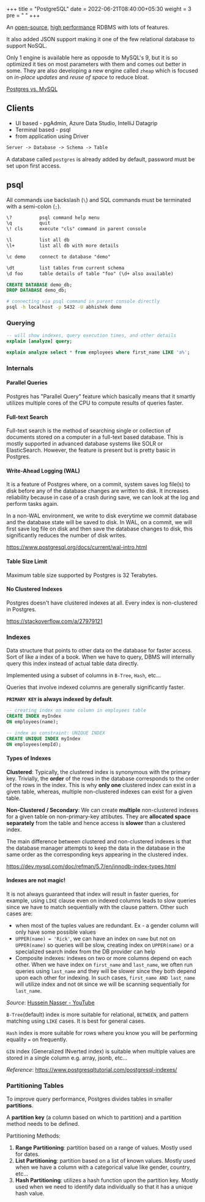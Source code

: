 +++
title = "PostgreSQL"
date =  2022-06-21T08:40:00+05:30
weight = 3
pre = "<i class='devicon-postgresql-plain'></i> "
+++

An [open-source](https://www.postgresql.org/about/press/faq/#:~:text=PostgreSQL%20is%20liberally%20licenced%20and,licenced%20and%20owned%20by%20Oracle.), [high performance](https://youtu.be/yxM49iyTUU0) RDBMS with lots of features.

It also added JSON support making it one of the few relational database to support NoSQL.

Only 1 engine is available here as opposde to MySQL's 9, but it is so optimized it ties on most parameters with them and comes out better in some. They are also developing a new engine called `zheap` which is focused on _in-place updates_ and _reuse of space_ to reduce bloat.

[Postgres vs. MySQL](https://www.postgresqltutorial.com/postgresql-tutorial/postgresql-vs-mysql/)

## Clients
- UI based - pgAdmin, Azure Data Studio, IntelliJ Datagrip
- Terminal based - psql
- from application using Driver

```txt
Server -> Database -> Schema -> Table
```
A database called `postgres` is already added by default, password must be set upon first access.

## psql

All commands use backslash (`\`) and SQL commands must be terminated with a semi-colon (`;`).

```txt
\? 			psql command help menu
\q 			quit
\! cls		execute "cls" command in parent console

\l 			list all db
\l+ 		list all db with more details

\c demo		connect to database "demo"

\dt 		list tables from current schema
\d foo 		table details of table "foo" (\d+ also available)
```

```sql
CREATE DATABASE demo_db;
DROP DATABASE demo_db;
```

```sh
# connecting via psql command in parent console directly
psql -h localhost -p 5432 -U abhishek demo
```

### Querying
```sql
-- will show indexes, query execution times, and other details
explain [analyze] query;

explain analyze select * from employees where first_name LIKE 'a%';
```

### Internals

#### Parallel Queries
Postgres has "Parallel Query" feature which basically means that it smartly utilizes multiple cores of the CPU to compute results of queries faster.

#### Full-text Search
Full-text search is the method of searching single or collection of documents stored on a computer in a full-text based database. This is mostly supported in advanced database systems like SOLR or ElasticSearch. However, the feature is present but is pretty basic in Postgres.

#### Write-Ahead Logging (WAL)
It is a feature of Postgres where, on a commit, system saves log file(s) to disk before any of the database changes are written to disk. It increases reliability because in case of a crash during save, we can look at the log and perform tasks again.

In a non-WAL environment, we write to disk everytime we commit database and the database state will be saved to disk. In WAL, on a commit, we will first save log file on disk and then save the database changes to disk, this significantly reduces the number of disk writes.

https://www.postgresql.org/docs/current/wal-intro.html

#### Table Size Limit
Maximum table size supported by Postgres is 32 Terabytes.

#### No Clustered Indexes
Postgres doesn't have clustered indexes at all. Every index is non-clustered in Postgres.

https://stackoverflow.com/a/27979121

### Indexes
Data structure that points to other data on the database for faster access. Sort of like a index of a book. When we have to query, DBMS will internally query this index instead of actual table data directly.

Implemented using a subset of columns in `B-Tree`, `Hash`, etc...

Queries that involve indexed columns are generally significantly faster.

**`PRIMARY KEY` is always indexed by default**.

```sql
-- creating index on name column in employees table
CREATE INDEX myIndex 
ON employees(name);

-- index as constraint: UNIQUE INDEX
CREATE UNIQUE INDEX myIndex
ON employees(empId);
```

#### Types of Indexes
**Clustered**: Typically, the clustered index is synonymous with the primary key. Trivially, the **order** of the rows in the database corresponds to the order of the rows in the index. This is why **only one** clustered index can exist in a given table, whereas, multiple non-clustered indexes can exist for a given table.

**Non-Clustered / Secondary**: We can create **multiple** non-clustered indexes for a given table on non-primary-key attibutes. They are **allocated space separately** from the table and hence access is **slower** than a clustered index.

The main difference between clustered and non-clustered indexes is that the database manager attempts to keep the data in the database in the same order as the corresponding keys appearing in the clustered index.

https://dev.mysql.com/doc/refman/5.7/en/innodb-index-types.html

#### Indexes are not magic!
It is not always guaranteed that index will result in faster queries, for example, using `LIKE` clause even on indexed columns leads to slow queries since we have to match sequentially with the clause pattern. Other such cases are:

- when most of the tuples values are redundant. Ex - a gender column will only have some possible values
- `UPPER(name) = 'Rick'`, we can have an index on `name` but not on `UPPER(name)` so queries will be slow, creating index on `UPPER(name)` or a specialized search index from the DB provider can help
- Composite indexes: indexes on two or more columns depend on each other. When we have index on `first_name` and `last_name`, we often run queries using `last_name` and they will be slower since they both depend upon each other for indexing. In such cases, `first_name AND last_name` will utilize index and not `OR` since we will be scanning sequentially for `last_name`.

_Source_: [Hussein Nasser - YouTube](https://youtu.be/oebtXK16WuU)

`B-Tree`(default) index is more suitable for relational, `BETWEEN`, and pattern matching using `LIKE` cases. It is best for general cases.

`Hash` index is more suitable for rows where you know you will be performing equality `=` on frequently.

`GIN` index (Generalized INverted index) is suitable when multiple values are stored in a single column e.g. array, jsonb, etc... 

_Reference_: https://www.postgresqltutorial.com/postgresql-indexes/


### Partitioning Tables
To improve query performance, Postgres divides tables in smaller **partitions**. 

A **partition key** (a column based on which to partition) and a partition method needs to be defined.

Partitioning Methods:
1. **Range Partitioning**: partition based on a range of values. Mostly used for dates.
2. **List Partitioning**: partition based on a list of known values. Mostly used when we have a column with a categorical value like gender, country, etc...
3. **Hash Partitioning**: utilizes a hash function upon the partition key. Mostly used when we need to identify data individually so that it has a unique hash value.